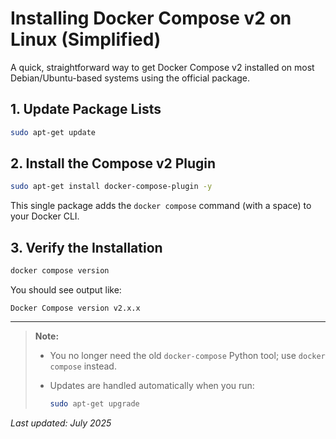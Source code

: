 # Installing Docker Compose v2 on Linux (Simplified)

A quick, straightforward way to get Docker Compose v2 installed on most Debian/Ubuntu-based systems using the official package.

## 1. Update Package Lists

```bash
sudo apt-get update
```

## 2. Install the Compose v2 Plugin

```bash
sudo apt-get install docker-compose-plugin -y
```

This single package adds the `docker compose` command (with a space) to your Docker CLI.

## 3. Verify the Installation

```bash
docker compose version
```

You should see output like:

```
Docker Compose version v2.x.x
```

---

> **Note:**
>
> * You no longer need the old `docker-compose` Python tool; use `docker compose` instead.
> * Updates are handled automatically when you run:
>
>   ```bash
>   sudo apt-get upgrade
>   ```

*Last updated: July 2025*
